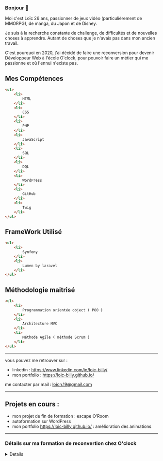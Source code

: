 ### Bonjour 👋 

Moi c'est Loïc 26 ans, passionner de jeux vidéo (particulièrement de MMORPG), de manga, du Japon et de Disney.

Je suis à la recherche constante de challenge, de difficultés et de nouvelles choses à apprendre. Autant de choses que je n'avais pas dans mon ancien travail.

C'est pourquoi en 2020, j'ai décidé de faire une reconversion pour devenir Développeur Web à l'école O'clock, pour pouvoir faire un métier qui me passionne et où l'ennui n'existe pas.

## Mes Compétences

```html
<ul>
    <li>
        HTML
    </li>
    <li>
        CSS
    </li>
    <li>
        PHP
    </li>
    <li>
        JavaScript
    </li>
    <li>
        SQL
    </li>
    <li>
        DQL
    </li>
    <li>
        WordPress
    </li>
    <li>
        GitHub
    </li>
    <li>
        Twig
    </li>
</ul>
```

## FrameWork Utilisé
```html
<ul>
    <li>
        Synfony
    </li>
    <li>
        Lumen by laravel 
    </li>
</ul>
```

## Méthodologie maitrisé
```html
<ul>
    <li>
        Programmation orientée object ( POO )
    </li>
    <li>
        Architecture MVC
    </li>
    <li>
        Méthode Agile ( méthode Scrum )
    </li>
</ul>
```
___
 vous pouvez me retrouver sur :
 - linkedin : https://www.linkedin.com/in/loic-billy/
 - mon portfolio : https://loic-billy.github.io/
 
 me contacter par mail : loicn.19@gmail.com
___ 
 ## Projets en cours :
 - mon projet de fin de formation : escape O'Room
 - autoformation sur WordPress
 - mon portfolio https://loic-billy.github.io/ : amélioration des animations
___

### Détails sur ma formation de reconvertion chez O'clock
<details>
    
La formation ces déroulée en téléprésentiel sur 5 mois :
- 700 heures intensives de formation
- 3 mois de socle : Html / CSS / JS / PHP 
- 1 mois de spécialisation : Spécialisation Symfony 
  - Twig, PSR-4, héritage, POO
  - Doctrine et modèles, fixtures, concept d'ORM, lire et écrire en base de données
  - Formulaires, sécurité, sessions et comptes
  - API, services, events, test unitaires et fonctionnels, déploiement
- 1 mois de projet

</details>
